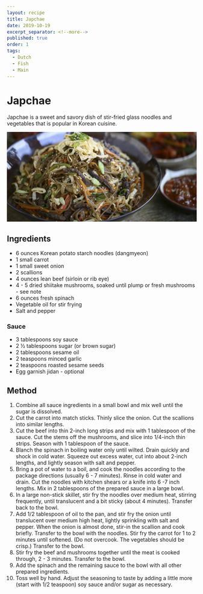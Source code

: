 ```yaml
---
layout: recipe
title: Japchae
date: 2019-10-19
excerpt_separator: <!--more-->
published: true
order: 1
tags:
  - Dutch
  - Fish
  - Main
---
```


# Japchae

Japchae is a sweet and savory dish of stir-fried glass noodles and vegetables that is popular in Korean cuisine.

<!--more-->

[![Japchae](/_uploads/japchae.png)](/_uploads/japchae.png)

## Ingredients

- 6 ounces Korean potato starch noodles (dangmyeon)
- 1 small carrot
- 1 small sweet onion
- 2 scallions
- 4 ounces lean beef (sirloin or rib eye)
- 4 - 5 dried shiitake mushrooms, soaked until plump or fresh mushrooms - see note
- 6 ounces fresh spinach
- Vegetable oil for stir frying
- Salt and pepper

### Sauce

- 3 tablespoons soy sauce
- 2 ½ tablespoons sugar (or brown sugar)
- 2 tablespoons sesame oil
- 2 teaspoons minced garlic
- 2 teaspoons roasted sesame seeds
- Egg garnish jidan - optional

## Method

1. Combine all sauce ingredients in a small bowl and mix well until the sugar is dissolved.
2. Cut the carrot into match sticks. Thinly slice the onion. Cut the scallions into similar lengths.
3. Cut the beef into thin 2-inch long strips and mix with 1 tablespoon of the sauce. Cut the stems off the mushrooms, and slice into 1/4-inch thin strips. Season with 1 tablespoon of the sauce.
4. Blanch the spinach in boiling water only until wilted. Drain quickly and shock in cold water. Squeeze out excess water, cut into about 2-inch lengths, and lightly season with salt and pepper.
5. Bring a pot of water to a boil, and cook the noodles according to the package directions (usually 6 - 7 minutes). Rinse in cold water and drain. Cut the noodles with kitchen shears or a knife into 6 -7 inch lengths. Mix in 2 tablespoons of the prepared sauce in a large bowl.
6. In a large non-stick skillet, stir fry the noodles over medium heat, stirring frequently, until translucent and a bit sticky (about 4 minutes). Transfer back to the bowl.
7. Add 1/2 tablespoon of oil to the pan, and stir fry the onion until translucent over medium high heat, lightly sprinkling with salt and pepper. When the onion is almost done, stir-in the scallion and cook briefly. Transfer to the bowl with the noodles. Stir fry the carrot for 1 to 2 minutes until softened. (Do not overcook. The vegetables should be crisp.) Transfer to the bowl.
8. Stir fry the beef and mushrooms together until the meat is cooked through, 2 - 3 minutes. Transfer to the bowl.
9. Add the spinach and the remaining sauce to the bowl with all other prepared ingredients.
10. Toss well by hand. Adjust the seasoning to taste by adding a little more (start with 1/2 teaspoon) soy sauce and/or sugar as necessary.
